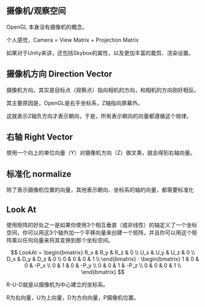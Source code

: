 ## 摄像机/观察空间

OpenGL 本身没有摄像机的概念。

个人感觉，Camera = View Matrix + Projection Matrix

如果对于Unity来讲，还包括Skybox的属性，以及更加丰富的裁剪、渲染设置。

## 摄像机方向 Direction Vector

摄像机方向，其实是目标点（观察点）指向相机的方向，和相机的方向刚好相反。

其主要原因是，OpenGL是右手坐标系，Z轴指向屏幕外。

这就表示Z轴负方向才表示朝向，于是，所有表示朝向的向量都遵循这个规律。

## 右轴 Right Vector

使用一个向上的单位向量（Y）对摄像机方向（Z）做叉乘，就会得到右轴向量。

## 标准化 normalize

除了表示摄像机位置的向量，其他表示朝向、坐标系的轴的向量，都需要标准化

## Look At

使用矩阵的好处之一是如果你使用3个相互垂直（或非线性）的轴定义了一个坐标空间，你可以用这3个轴外加一个平移向量来创建一个矩阵，并且你可以用这个矩阵乘以任何向量来将其变换到那个坐标空间。

$$
LookAt = 
\begin{bmatrix}
  R_x & R_y & R_z & 0 \\
  U_x & U_y & U_z & 0 \\
  D_x & D_y & D_z & 0 \\
  0   & 0   & 0   & 1 \\
\end{bmatrix}
·
\begin{bmatrix}
  1 & 0 & 0 & -P_x \\
  0 & 1 & 0 & -P_y \\
  0 & 0 & 1 & -P_z \\
  0 & 0 & 0 & 1 \\
\end{bmatrix}
$$

R-U-D就是以摄像机为中心建立的坐标系。

R为右向量，U为上向量，D为方向向量，P摄像机位置。